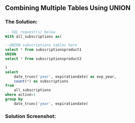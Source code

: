 ## Combining Multiple Tables Using UNION



### The Solution: 

``` SQL
-- SQL request(s)​​​​​​‌​‌​​‌‌​​​‌‌‌‌​​​​​​‌​‌‌‌ below
With all_subscriptions as(

--UNION subscriptions tables here
select * from subscriptionsproduct1
UNION
select * from subscriptionsproduct2

)
select
	date_trunc('year', expirationdate) as exp_year, 
	count(*) as subscriptions
from 
	all_subscriptions
where active=1
group by 
	date_trunc('year', expirationdate)
```

### Solution Screenshot:
